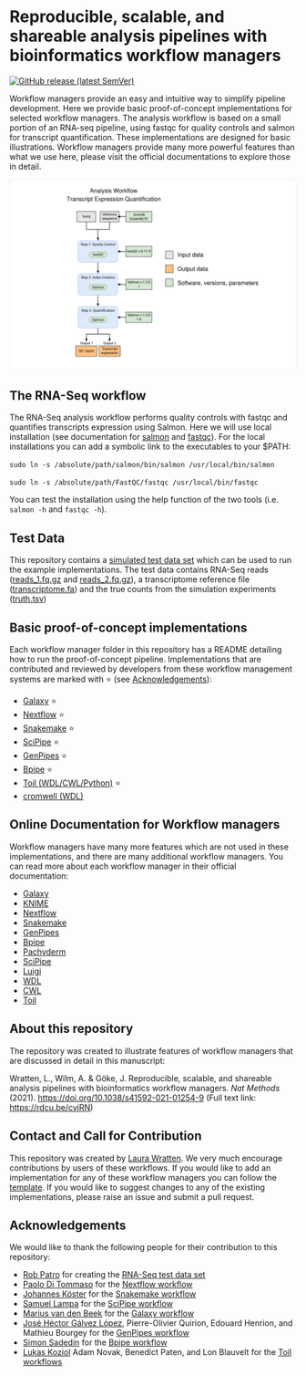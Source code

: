 # Reproducible, scalable, and shareable analysis pipelines with bioinformatics workflow managers

[![GitHub release (latest SemVer)](https://img.shields.io/github/v/release/GoekeLab/bioinformatics-workflows)](https://github.com/GoekeLab/bioinformatics-workflows/releases/)

Workflow managers provide an easy and intuitive way to simplify pipeline development. Here we provide basic proof-of-concept implementations for selected workflow managers. The analysis workflow is based on a small portion of an RNA-seq pipeline, using fastqc for quality controls and salmon for transcript quantification.
These implementations are designed for basic illustrations. Workflow managers provide many more powerful features than what we use here, please visit the official documentations to explore those in detail.

![](docs/imgs/workflow_online_description_small.png)

## The RNA-Seq workflow

The RNA-Seq analysis workflow performs quality controls with fastqc and quantifies transcripts expression using Salmon. Here we will use local installation (see documentation for [salmon](https://github.com/COMBINE-lab/salmon/) and [fastqc](http://www.bioinformatics.babraham.ac.uk/projects/fastqc/)). For the local installations you can add a symbolic link to the executables to your $PATH:

`sudo ln -s /absolute/path/salmon/bin/salmon /usr/local/bin/salmon`

`sudo ln -s /absolute/path/FastQC/fastqc /usr/local/bin/fastqc`

You can test the installation using the help function of the two tools (i.e. `salmon -h` and `fastqc -h`). 
   
## Test Data
This repository contains a [simulated test data set](test_data) which can be used to run the example implementations. The test data contains RNA-Seq reads ([reads_1.fq.gz](test_data/reads_1.fq.gz) and [reads_2.fq.gz](test_data/reads_2.fq.gz)), a transcriptome reference file ([transcriptome.fa](test_data/transcriptome.fa)) and the true counts from the simulation experiments ([truth.tsv](test_data/truth.tsv))

## Basic proof-of-concept implementations
Each workflow manager folder in this repository has a README detailing how to run the proof-of-concept pipeline. Implementations that are contributed and reviewed by developers from these workflow management systems are marked with ⭐ (see [Acknowledgements](#acknowledgements)):

- [Galaxy](galaxy) ⭐
- [Nextflow](nextflow) ⭐
- [Snakemake](snakemake) ⭐
- [SciPipe](scipipe) ⭐
- [GenPipes](genpipes) ⭐
- [Bpipe](bpipe) ⭐
- [Toil (WDL/CWL/Python)](toil) ⭐
- [cromwell (WDL)](wdl)


## Online Documentation for Workflow managers
Workflow managers have many more features which are not used in these implementations, and there are many additional workflow managers. You can read more about each workflow manager in their official documentation:

- [Galaxy](https://docs.galaxyproject.org/en/master/)
- [KNIME](https://docs.knime.com/)
- [Nextflow](https://www.nextflow.io/docs/latest/index.html)
- [Snakemake](https://snakemake.readthedocs.io/en/stable/)
- [GenPipes](https://genpipes.readthedocs.io/en/genpipes-v-3.3.0/)
- [Bpipe](http://docs.bpipe.org/)
- [Pachyderm](https://docs.pachyderm.com/latest/)
- [SciPipe](https://scipipe.org/)
- [Luigi](https://luigi.readthedocs.io/en/stable/)
- [WDL](https://openwdl.org/)
- [CWL](https://www.commonwl.org/user_guide/index.html)
- [Toil](https://toil.readthedocs.io/en/latest/)


## About this repository
The repository was created to illustrate features of workflow managers that are discussed in detail in this manuscript:

Wratten, L., Wilm, A. & Göke, J. Reproducible, scalable, and shareable analysis pipelines with bioinformatics workflow managers. _Nat Methods_ (2021). https://doi.org/10.1038/s41592-021-01254-9 (Full text link: https://rdcu.be/cyjRN)

## Contact and Call for Contribution
This repository was created by [Laura Wratten](https://github.com/lwratten). We very much encourage contributions by users of these workflows. If you would like to add an implementation for any of these workflow managers you can follow the [template](template/README.md). If you would like to suggest changes to any of the existing implementations, please raise an issue and submit a pull request.

## Acknowledgements

We would like to thank the following people for their contribution to this repository:
- [Rob Patro](https://github.com/rob-p) for creating the [RNA-Seq test data set](test_data)
- [Paolo Di Tommaso](https://github.com/pditommaso) for the [Nextflow workflow](nextflow)
- [Johannes Köster](https://github.com/johanneskoester) for the [Snakemake workflow](snakemake)
- [Samuel Lampa](https://github.com/samuell) for the [SciPipe workflow](scipipe)
- [Marius van den Beek](https://github.com/mvdbeek) for the [Galaxy workflow](galaxy)
- [José Héctor Gálvez López](https://github.com/pphector), Pierre-Olivier Quirion, Edouard Henrion, and Mathieu Bourgey for the [GenPipes workflow](genpipes)
- [Simon Sadedin](https://github.com/ssadedin) for the [Bpipe workflow](bpipe)
- [Lukas Koziol](https://github.com/Hexotical) Adam Novak, Benedict Paten, and Lon Blauvelt for the [Toil workflows](toil)
